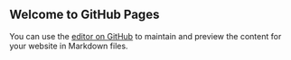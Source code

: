 ## Welcome to GitHub Pages

You can use the [editor on GitHub](https://github.com/shosseini811/dropdown_events/edit/main/README.md) to maintain and preview the content for your website in Markdown files.

